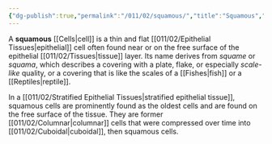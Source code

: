 ```yaml
---
{"dg-publish":true,"permalink":"/011/02/squamous/","title":"Squamous","tags":["BIOL422"],"noteIcon":"1","created":"2024-09-26T13:45:04.131-07:00","updated":"2024-09-26T15:25:54.765-07:00"}
---
```


A **squamous** [[Cells\|cell]] is a thin and flat [[011/02/Epithelial Tissues\|epithelial]] cell often found near or on the free surface of the epithelial [[011/02/Tissues\|tissue]] layer. Its name derives from *squame* or *squama*, which describes a covering with a plate, flake, or especially *scale-like* quality, or a covering that is like the scales of a [[Fishes\|fish]] or a [[Reptiles\|reptile]].

In a [[011/02/Stratified Epithelial Tissues\|stratified epithelial tissue]], squamous cells are prominently found as the oldest cells and are found on the free surface of the tissue. They are former [[011/02/Columnar\|columnar]] cells that were compressed over time into [[011/02/Cuboidal\|cuboidal]], then squamous cells.